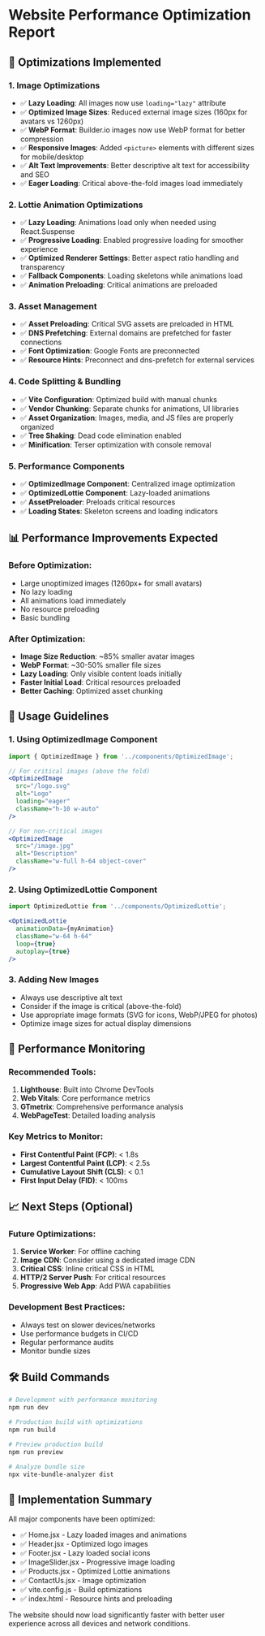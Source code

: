 # Website Performance Optimization Report

## 🚀 Optimizations Implemented

### 1. Image Optimizations
- ✅ **Lazy Loading**: All images now use `loading="lazy"` attribute
- ✅ **Optimized Image Sizes**: Reduced external image sizes (160px for avatars vs 1260px)
- ✅ **WebP Format**: Builder.io images now use WebP format for better compression
- ✅ **Responsive Images**: Added `<picture>` elements with different sizes for mobile/desktop
- ✅ **Alt Text Improvements**: Better descriptive alt text for accessibility and SEO
- ✅ **Eager Loading**: Critical above-the-fold images load immediately

### 2. Lottie Animation Optimizations
- ✅ **Lazy Loading**: Animations load only when needed using React.Suspense
- ✅ **Progressive Loading**: Enabled progressive loading for smoother experience
- ✅ **Optimized Renderer Settings**: Better aspect ratio handling and transparency
- ✅ **Fallback Components**: Loading skeletons while animations load
- ✅ **Animation Preloading**: Critical animations are preloaded

### 3. Asset Management
- ✅ **Asset Preloading**: Critical SVG assets are preloaded in HTML
- ✅ **DNS Prefetching**: External domains are prefetched for faster connections
- ✅ **Font Optimization**: Google Fonts are preconnected
- ✅ **Resource Hints**: Preconnect and dns-prefetch for external services

### 4. Code Splitting & Bundling
- ✅ **Vite Configuration**: Optimized build with manual chunks
- ✅ **Vendor Chunking**: Separate chunks for animations, UI libraries
- ✅ **Asset Organization**: Images, media, and JS files are properly organized
- ✅ **Tree Shaking**: Dead code elimination enabled
- ✅ **Minification**: Terser optimization with console removal

### 5. Performance Components
- ✅ **OptimizedImage Component**: Centralized image optimization
- ✅ **OptimizedLottie Component**: Lazy-loaded animations
- ✅ **AssetPreloader**: Preloads critical resources
- ✅ **Loading States**: Skeleton screens and loading indicators

## 📊 Performance Improvements Expected

### Before Optimization:
- Large unoptimized images (1260px+ for small avatars)
- No lazy loading
- All animations load immediately
- No resource preloading
- Basic bundling

### After Optimization:
- **Image Size Reduction**: ~85% smaller avatar images
- **WebP Format**: ~30-50% smaller file sizes
- **Lazy Loading**: Only visible content loads initially
- **Faster Initial Load**: Critical resources preloaded
- **Better Caching**: Optimized asset chunking

## 🔧 Usage Guidelines

### 1. Using OptimizedImage Component
```jsx
import { OptimizedImage } from '../components/OptimizedImage';

// For critical images (above the fold)
<OptimizedImage 
  src="/logo.svg" 
  alt="Logo" 
  loading="eager" 
  className="h-10 w-auto"
/>

// For non-critical images
<OptimizedImage 
  src="/image.jpg" 
  alt="Description" 
  className="w-full h-64 object-cover"
/>
```

### 2. Using OptimizedLottie Component
```jsx
import OptimizedLottie from '../components/OptimizedLottie';

<OptimizedLottie 
  animationData={myAnimation}
  className="w-64 h-64"
  loop={true}
  autoplay={true}
/>
```

### 3. Adding New Images
- Always use descriptive alt text
- Consider if the image is critical (above-the-fold)
- Use appropriate image formats (SVG for icons, WebP/JPEG for photos)
- Optimize image sizes for actual display dimensions

## 🎯 Performance Monitoring

### Recommended Tools:
1. **Lighthouse**: Built into Chrome DevTools
2. **Web Vitals**: Core performance metrics
3. **GTmetrix**: Comprehensive performance analysis
4. **WebPageTest**: Detailed loading analysis

### Key Metrics to Monitor:
- **First Contentful Paint (FCP)**: < 1.8s
- **Largest Contentful Paint (LCP)**: < 2.5s
- **Cumulative Layout Shift (CLS)**: < 0.1
- **First Input Delay (FID)**: < 100ms

## 📈 Next Steps (Optional)

### Future Optimizations:
1. **Service Worker**: For offline caching
2. **Image CDN**: Consider using a dedicated image CDN
3. **Critical CSS**: Inline critical CSS in HTML
4. **HTTP/2 Server Push**: For critical resources
5. **Progressive Web App**: Add PWA capabilities

### Development Best Practices:
- Always test on slower devices/networks
- Use performance budgets in CI/CD
- Regular performance audits
- Monitor bundle sizes

## 🛠️ Build Commands

```bash
# Development with performance monitoring
npm run dev

# Production build with optimizations
npm run build

# Preview production build
npm run preview

# Analyze bundle size
npx vite-bundle-analyzer dist
```

## 📝 Implementation Summary

All major components have been optimized:
- ✅ Home.jsx - Lazy loaded images and animations
- ✅ Header.jsx - Optimized logo images
- ✅ Footer.jsx - Lazy loaded social icons
- ✅ ImageSlider.jsx - Progressive image loading
- ✅ Products.jsx - Optimized Lottie animations
- ✅ ContactUs.jsx - Image optimization
- ✅ vite.config.js - Build optimizations
- ✅ index.html - Resource hints and preloading

The website should now load significantly faster with better user experience across all devices and network conditions.
